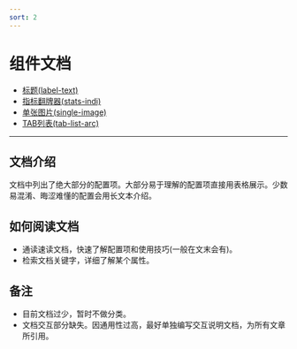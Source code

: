 ```yaml
---
sort: 2
---
```


# 组件文档

- [标题(label-text)](./1.标题(label-text).md)
- [指标翻牌器(stats-indi)](./2.指标翻牌器(stats-indi).md)
- [单张图片(single-image)](./3.单张图片(single-image).md)
- [TAB列表(tab-list-arc)](./4.TAB列表(tab-list-arc).md)

----------------

## 文档介绍		

​		文档中列出了绝大部分的配置项。大部分易于理解的配置项直接用表格展示。少数易混淆、晦涩难懂的配置会用长文本介绍。

## 如何阅读文档

- 通读速读文档，快速了解配置项和使用技巧(一般在文末会有)。
- 检索文档关键字，详细了解某个属性。

## 备注

- 目前文档过少，暂时不做分类。
- 文档交互部分缺失。因通用性过高，最好单独编写交互说明文档，为所有文章所引用。

